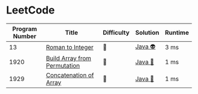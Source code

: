 # LeetCode

| Program Number | Title | Difficulty | Solution | Runtime |
|---| ----- | ----- | -------- | ------- |
|13|[ Roman to Integer](https://leetcode.com/problems/roman-to-integer/)|:cake:|[Java :alien:](./LeetCode%20Solutions/Roman%20To%20Integer.java)|3 ms|
|1920|[ Build Array from Permutation](https://leetcode.com/problems/build-array-from-permutation/)|:cake:|[Java :sushi:](./LeetCode%20Solutions/Build%20Array%20from%20Permutation.java)|1 ms|
|1929|[Concatenation of Array](https://leetcode.com/problems/concatenation-of-array/)|:cake:|[Java :cup_with_straw:](./LeetCode%20Solutions/Concatenation%20of%20Array.java)| 1 ms|
